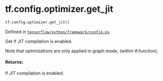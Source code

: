<div itemscope itemtype="http://developers.google.com/ReferenceObject">
<meta itemprop="name" content="tf.config.optimizer.get_jit" />
<meta itemprop="path" content="Stable" />
</div>

# tf.config.optimizer.get_jit

``` python
tf.config.optimizer.get_jit()
```



Defined in [`tensorflow/python/framework/config.py`](/code/stable/tensorflow/python/framework/config.py).

Get if JIT compilation is enabled.

Note that optimizations are only applied in graph mode, (within tf.function).

#### Returns:

If JIT compilation is enabled.